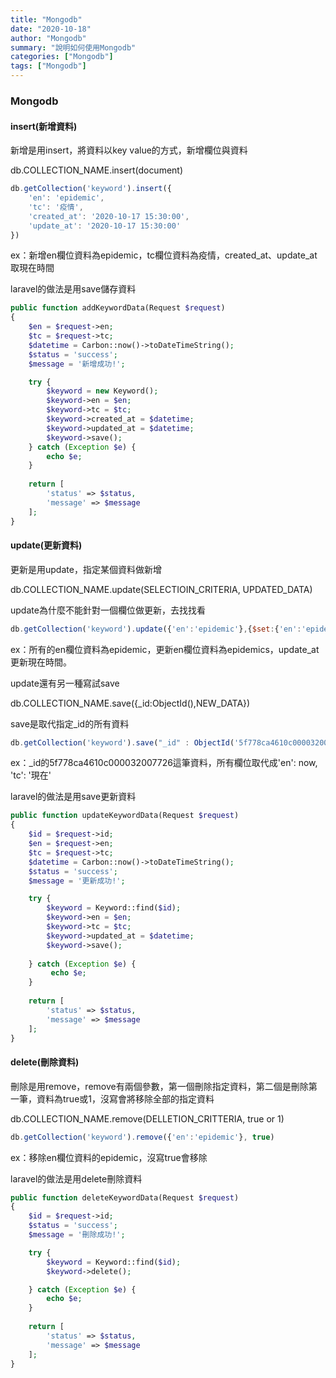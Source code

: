 ```yaml
---
title: "Mongodb"
date: "2020-10-18"
author: "Mongodb"
summary: "說明如何使用Mongodb"
categories: ["Mongodb"]
tags: ["Mongodb"]
---
```


### Mongodb

#### insert(新增資料)

新增是用insert，將資料以key value的方式，新增欄位與資料

db.COLLECTION_NAME.insert(document)

```javascript
db.getCollection('keyword').insert({
	'en': 'epidemic',
	'tc': '疫情',
	'created_at': '2020-10-17 15:30:00',
	'update_at': '2020-10-17 15:30:00'
})
```

ex：新增en欄位資料為epidemic，tc欄位資料為疫情，created_at、update_at取現在時間

laravel的做法是用save儲存資料

```php
public function addKeywordData(Request $request)
{
    $en = $request->en;
    $tc = $request->tc;
    $datetime = Carbon::now()->toDateTimeString();
    $status = 'success';
    $message = '新增成功!';

    try {
        $keyword = new Keyword();
        $keyword->en = $en;
        $keyword->tc = $tc;
        $keyword->created_at = $datetime;
        $keyword->updated_at = $datetime;
        $keyword->save();
    } catch (Exception $e) {
        echo $e;
    }
        
    return [ 
        'status' => $status,
        'message' => $message 
    ];
}
```





#### update(更新資料)

更新是用update，指定某個資料做新增

db.COLLECTION_NAME.update(SELECTIOIN_CRITERIA, UPDATED_DATA)

update為什麼不能針對一個欄位做更新，去找找看

```javascript
db.getCollection('keyword').update({'en':'epidemic'},{$set:{'en':'epidemics', 'update_at': '2020-10-17 16:00:00'}})
```

ex：所有的en欄位資料為epidemic，更新en欄位資料為epidemics，update_at更新現在時間。

update還有另一種寫試save

db.COLLECTION_NAME.save({_id:ObjectId(),NEW_DATA})

save是取代指定_id的所有資料

```javascript
db.getCollection('keyword').save("_id" : ObjectId('5f778ca4610c000032007726'),{'en': now, 'tc': '現在'})
```

ex：_id的5f778ca4610c000032007726這筆資料，所有欄位取代成'en': now, 'tc': '現在'

laravel的做法是用save更新資料

```php
public function updateKeywordData(Request $request)
{
    $id = $request->id;
    $en = $request->en;
    $tc = $request->tc;
    $datetime = Carbon::now()->toDateTimeString();
    $status = 'success';
    $message = '更新成功!';    

    try {
        $keyword = Keyword::find($id);
        $keyword->en = $en;
        $keyword->tc = $tc;
        $keyword->updated_at = $datetime;
        $keyword->save();
        
    } catch (Exception $e) {
         echo $e;
    }
        
    return [
        'status' => $status,
        'message' => $message 
    ];
}
```



#### delete(刪除資料)

刪除是用remove，remove有兩個參數，第一個刪除指定資料，第二個是刪除第一筆，資料為true或1，沒寫會將移除全部的指定資料

db.COLLECTION_NAME.remove(DELLETION_CRITTERIA, true or 1)

```javascript
db.getCollection('keyword').remove({'en':'epidemic'}, true)
```

ex：移除en欄位資料的epidemic，沒寫true會移除

laravel的做法是用delete刪除資料

```php
public function deleteKeywordData(Request $request)
{
    $id = $request->id;
    $status = 'success';
    $message = '刪除成功!';

    try {
        $keyword = Keyword::find($id);
        $keyword->delete();

    } catch (Exception $e) {
        echo $e;
    }
        
    return [
        'status' => $status,
        'message' => $message
    ];
}

```

